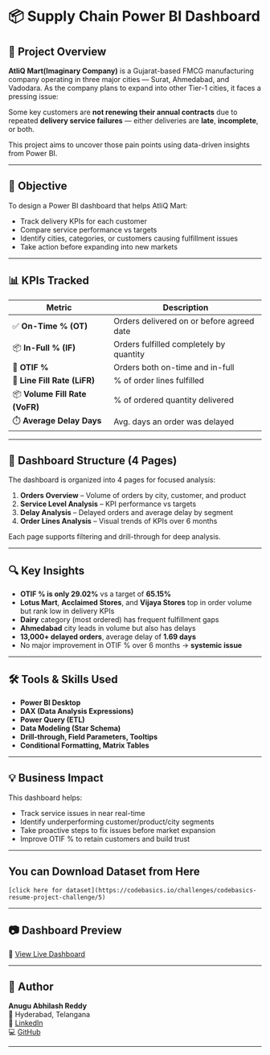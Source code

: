 # 📦 Supply Chain Power BI Dashboard 

## 🧠 Project Overview

**AtliQ Mart(Imaginary Company)** is a Gujarat-based FMCG manufacturing company operating in three major cities — Surat, Ahmedabad, and Vadodara. As the company plans to expand into other Tier-1 cities, it faces a pressing issue:

Some key customers are **not renewing their annual contracts** due to repeated **delivery service failures** — either deliveries are **late**, **incomplete**, or both.

This project aims to uncover those pain points using data-driven insights from Power BI.

---

## 🎯 Objective

To design a Power BI dashboard that helps AtliQ Mart:
- Track delivery KPIs for each customer
- Compare service performance vs targets
- Identify cities, categories, or customers causing fulfillment issues
- Take action before expanding into new markets

---

## 📊 KPIs Tracked

| Metric                      |     Description                               |
|----------------------       |-----------------------------------------------|
| ✅ **On-Time % (OT)**      | Orders delivered on or before agreed date     |
| 📦 **In-Full % (IF)**      | Orders fulfilled completely by quantity       |
| 🎯 **OTIF %**              | Orders both on-time and in-full               |
| 📏 **Line Fill Rate (LiFR)** | % of order lines fulfilled                  |
| 📦 **Volume Fill Rate (VoFR)** | % of ordered quantity delivered           |
| ⏱️ **Average Delay Days**  | Avg. days an order was delayed                |

---

## 📑 Dashboard Structure (4 Pages)

The dashboard is organized into 4 pages for focused analysis:

1. **Orders Overview** – Volume of orders by city, customer, and product  
2. **Service Level Analysis** – KPI performance vs targets  
3. **Delay Analysis** – Delayed orders and average delay by segment  
4. **Order Lines Analysis** – Visual trends of KPIs over 6 months

Each page supports filtering and drill-through for deep analysis.

---

## 🔍 Key Insights

- **OTIF % is only 29.02%** vs a target of **65.15%**
- **Lotus Mart**, **Acclaimed Stores**, and **Vijaya Stores** top in order volume but rank low in delivery KPIs
- **Dairy** category (most ordered) has frequent fulfillment gaps
- **Ahmedabad** city leads in volume but also has delays
- **13,000+ delayed orders**, average delay of **1.69 days**
- No major improvement in OTIF % over 6 months → **systemic issue**

---

## 🛠 Tools & Skills Used

- **Power BI Desktop**
- **DAX (Data Analysis Expressions)**
- **Power Query (ETL)**
- **Data Modeling (Star Schema)**
- **Drill-through, Field Parameters, Tooltips**
- **Conditional Formatting, Matrix Tables**

---

## 💡 Business Impact

This dashboard helps:
- Track service issues in near real-time
- Identify underperforming customer/product/city segments
- Take proactive steps to fix issues before market expansion
- Improve OTIF % to retain customers and build trust

---
## You can Download Dataset from Here
    [click here for dataset](https://codebasics.io/challenges/codebasics-resume-project-challenge/5)
--- 
## 📷 Dashboard Preview
🔗 [View Live Dashboard](https://app.powerbi.com/view?r=eyJrIjoiOWJmNmMxYWMtNzg3Ny00ZWI4LWFiNDAtMWRiNWJhNzNmZTU0IiwidCI6IjIxZmE1Njk5LTYzNTItNDFiZS05YjVhLWJjMTFmZjAxOWRiNCJ9)

---

## 👤 Author

**Anugu Abhilash Reddy**  
📍 Hyderabad, Telangana  
🔗 [LinkedIn](https://www.linkedin.com/in/abhilashreddyanugu)  
💻 [GitHub](https://github.com/AnuguAbhilashreddy)

---

